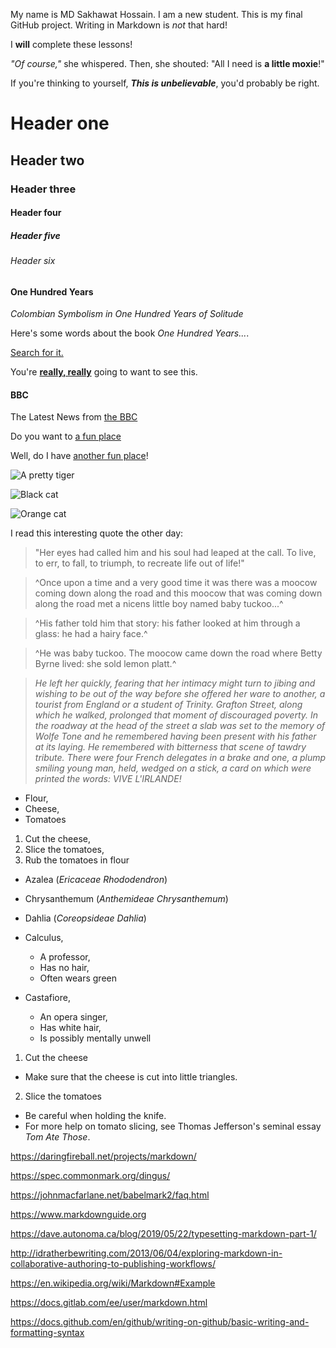 <!--italic and bold-->
My name is MD Sakhawat Hossain. I am a new student.
This is my final GitHub project.
Writing in Markdown is _not_ that hard!  

I **will** complete these lessons!  

_"Of course,"_ she whispered. Then, she shouted: "All I need is **a little moxie**!"  

If you're thinking to yourself, _**This is unbelievable**_, you'd probably be right.  

# Header one
## Header two
### Header three
#### Header four
##### Header five
###### Header six

#### One Hundred Years
_Colombian Symbolism in One Hundred Years of Solitude_

Here's some words about the book _One Hundred Years..._.  

[Search for it.](www.google.com)

You're [**really, really**](www.dailykitten.com) going to want to see this.

#### BBC
The Latest News from [the BBC](www.bbc.com/news)


Do you want to [a fun place](www.zombo.com)

Well, do I have [another fun place](www.stumbleupon.com)!


![A pretty tiger](https://upload.wikimedia.org/wikipedia/commons/5/56/Tiger.50.jpg)



![Black cat](https://upload.wikimedia.org/wikipedia/commons/a/a3/81_INF_DIV_SSI.jpg)

![Orange cat](http://icons.iconarchive.com/icons/google/noto-emoji-animals-nature/256/22221-cat-icon.png)


I read this interesting quote the other day:

>"Her eyes had called him and his soul had leaped at the call. To live, to err, to fall, to triumph, to recreate life out of life!"


>^Once upon a time and a very good time it was there was a moocow coming down along the road and this moocow that was coming down along the road met a nicens little boy named baby tuckoo...^

>^His father told him that story: his father looked at him through a glass: he had a hairy face.^

>^He was baby tuckoo. The moocow came down the road where Betty Byrne lived: she sold lemon platt.^



>_He left her quickly, fearing that her intimacy might turn to jibing and wishing to be out of the way before she offered her ware to another, a tourist from England or a student of Trinity. Grafton Street, along which he walked, prolonged that moment of discouraged poverty. In the roadway at the head of the street a slab was set to the memory of Wolfe Tone and he remembered having been present with his father at its laying. He remembered with bitterness that scene of tawdry tribute. There were four French delegates in a brake and one, a plump smiling young man, held, wedged on a stick, a card on which were printed the words: VIVE L'IRLANDE!_


* Flour,
* Cheese,
* Tomatoes

1. Cut the cheese,
1. Slice the tomatoes,
1. Rub the tomatoes in flour


* Azalea (_Ericaceae Rhododendron_)
* Chrysanthemum (_Anthemideae Chrysanthemum_)
* Dahlia (_Coreopsideae Dahlia_)


* Calculus,
  * A professor, 
  * Has no hair, 
  * Often wears green
* Castafiore, 
  * An opera singer,
  * Has white hair, 
  * Is possibly mentally unwell  


1. Cut the cheese
  * Make sure that the cheese is cut into little triangles.

2. Slice the tomatoes
  * Be careful when holding the knife.
  * For more help on tomato slicing, see Thomas Jefferson's seminal essay _Tom Ate Those_.


  https://daringfireball.net/projects/markdown/

https://spec.commonmark.org/dingus/

https://johnmacfarlane.net/babelmark2/faq.html

https://www.markdownguide.org

https://dave.autonoma.ca/blog/2019/05/22/typesetting-markdown-part-1/

http://idratherbewriting.com/2013/06/04/exploring-markdown-in-collaborative-authoring-to-publishing-workflows/

https://en.wikipedia.org/wiki/Markdown#Example

https://docs.gitlab.com/ee/user/markdown.html

https://docs.github.com/en/github/writing-on-github/basic-writing-and-formatting-syntax


